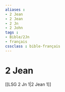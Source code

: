 ```yaml
---
aliases : 
- 2 Jean
- 2 Jean
- 2 Jn
- 2 John
tags : 
- Bible/2Jn
- français
cssclass : bible-français
---
```


# 2 Jean

[[LSG 2 Jn 1|2 Jean 1]]
